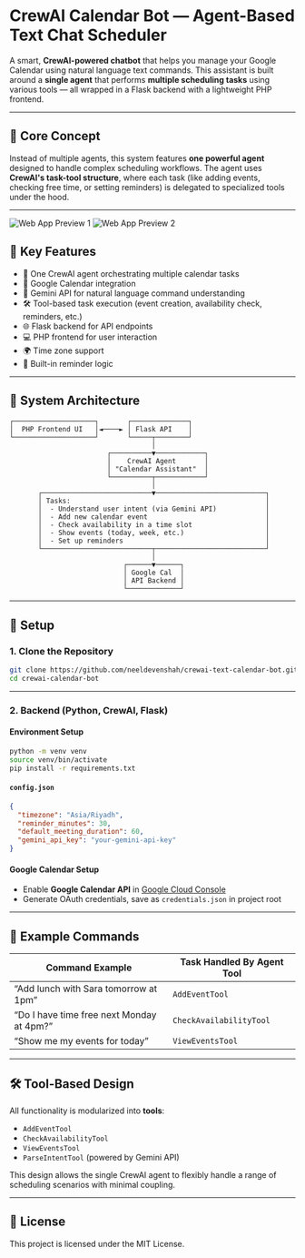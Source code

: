 # CrewAI Calendar Bot — Agent-Based Text Chat Scheduler

A smart, **CrewAI-powered chatbot** that helps you manage your Google Calendar using natural language text commands. This assistant is built around a **single agent** that performs **multiple scheduling tasks** using various tools — all wrapped in a Flask backend with a lightweight PHP frontend.

---

## 🧠 Core Concept

Instead of multiple agents, this system features **one powerful agent** designed to handle complex scheduling workflows. The agent uses **CrewAI's task-tool structure**, where each task (like adding events, checking free time, or setting reminders) is delegated to specialized tools under the hood.

---

![Web App Preview 1](./assets/showcase_2.png)
![Web App Preview 2](./assets/showcase_4.png)

## 🔑 Key Features

- 🧠 One CrewAI agent orchestrating multiple calendar tasks
- 📅 Google Calendar integration
- 💬 Gemini API for natural language command understanding
- 🛠️ Tool-based task execution (event creation, availability check, reminders, etc.)
- 🌐 Flask backend for API endpoints
- 💻 PHP frontend for user interaction
- 🌍 Time zone support
- 🔔 Built-in reminder logic

---

## 🧩 System Architecture

```
┌────────────────────┐       ┌──────────────┐
│  PHP Frontend UI   │◄────► │ Flask API    │
└────────────────────┘       └─────┬────────┘
                                   │
                        ┌──────────▼────────────┐
                        │    CrewAI Agent       │
                        │ "Calendar Assistant"  │
                        └──────────┬────────────┘
                                   │
       ┌───────────────────────────▼───────────────────────────┐
       │ Tasks:                                                │
       │  - Understand user intent (via Gemini API)            │
       │  - Add new calendar event                             │
       │  - Check availability in a time slot                  │
       │  - Show events (today, week, etc.)                    │
       │  - Set up reminders                                   │
       └───────────────────────────┬───────────────────────────┘
                                   │
                            ┌──────▼──────┐
                            │ Google Cal  │
                            │ API Backend │
                            └─────────────┘
```

---

## 🚀 Setup

### 1. Clone the Repository

```bash
git clone https://github.com/neeldevenshah/crewai-text-calendar-bot.git
cd crewai-calendar-bot
```

---

### 2. Backend (Python, CrewAI, Flask)

#### Environment Setup

```bash
python -m venv venv
source venv/bin/activate
pip install -r requirements.txt
```

#### `config.json`

```json
{
  "timezone": "Asia/Riyadh",
  "reminder_minutes": 30,
  "default_meeting_duration": 60,
  "gemini_api_key": "your-gemini-api-key"
}
```

#### Google Calendar Setup

- Enable **Google Calendar API** in [Google Cloud Console](https://console.cloud.google.com/)
- Generate OAuth credentials, save as `credentials.json` in project root

---

## 💬 Example Commands

| Command Example                           | Task Handled By Agent Tool |
| ----------------------------------------- | -------------------------- |
| “Add lunch with Sara tomorrow at 1pm”     | `AddEventTool`             |
| “Do I have time free next Monday at 4pm?” | `CheckAvailabilityTool`    |
| “Show me my events for today”             | `ViewEventsTool`           |

---

## 🛠 Tool-Based Design

All functionality is modularized into **tools**:

- `AddEventTool`
- `CheckAvailabilityTool`
- `ViewEventsTool`
- `ParseIntentTool` (powered by Gemini API)

This design allows the single CrewAI agent to flexibly handle a range of scheduling scenarios with minimal coupling.

---

## 📄 License

This project is licensed under the MIT License.
